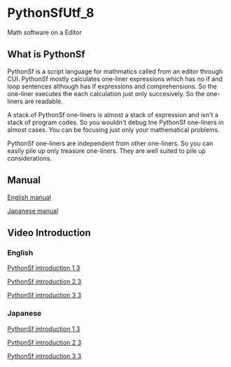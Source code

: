 # PythonSfUtf_8
Math software on a Editor

## What is PythonSf

PythonSf is a script language for mathmatics called from an editor through CUI. PythonSf mostly calculates one-liner expressions which has no if and loop sentences although has if expressions  and comprehensions. So the one-liner executes the each calculation just only succesively. So the one-liners are readable.

A stack of PythonSf one-liners is almost a stack of expression and isn't a stack of program codes. So you wouldn't debug tne PythonSf one-liners in almost cases. You can be focusing just only your mathematical problems.

PythonSf one-liners are independent from other one-liners. So you can easily pile up only treasure one-liners. They are well suited to pile up considerations.


## Manual

[English manual](http://loboskobayashi.github.io/pysf/manual/one-linersE.htm)

[Japanese manual](http://loboskobayashi.github.io/pysf/manual/one-liners.htm)


## Video Introduction

### English

[PythonSf introduction 1 3](https://www.youtube.com/watch?v=rdo-46WafyQ)

[PythonSf introduction 2 3](https://www.youtube.com/watch?v=O_0gW0ti0Ek)

[PythonSf introduction 3 3](https://www.youtube.com/watch?v=s4FwqLcmHWM)

### Japanese

[PythonSf introduction 1 3](https://www.youtube.com/watch?v=yDR0dTPu6M4)

[PythonSf introduction 2 3](https://www.youtube.com/watch?v=PigbUxRyPTQ)

[PythonSf introduction 3 3](https://www.youtube.com/watch?v=0FGmsyxtduQ)
